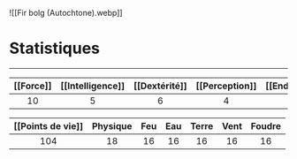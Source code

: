 ![[Fir bolg (Autochtone).webp]]
# Statistiques
---

| [[Force]] | [[Intelligence]] | [[Dextérité]] | [[Perception]] | [[Endurance]] | [[Charisme]] | [[Initiative]] |
| :-------: | :--------------: | :-----------: | :------------: | :-----------: | :----------: | :------------: |
|    10     |        5         |       6       |       4        |       8       |      2       |       24       |

| [[Points de vie]] | Physique | Feu | Eau | Terre | Vent | Foudre |
| :---------------: | :------: | :-: | :-: | :---: | :--: | :----: |
|        104        |    18    | 16  | 16  |  16   |  16  |   16   |
